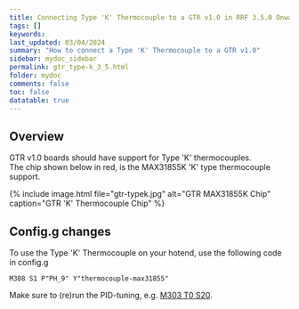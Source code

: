 ```yaml
---
title: Connecting Type 'K' Thermocouple to a GTR v1.0 in RRF 3.5.0 Onwards
tags: []
keywords: 
last_updated: 03/04/2024
summary: "How to connect a Type 'K' Thermocouple to a GTR v1.0"
sidebar: mydoc_sidebar
permalink: gtr_type-k_3_5.html
folder: mydoc
comments: false
toc: false
datatable: true
---
```


## Overview

GTR v1.0 boards should have support for Type 'K' thermocouples.  
The chip shown below in red, is the MAX31855K 'K' type thermocouple support.  

{% include image.html file="gtr-typek.jpg" alt="GTR MAX31855K Chip" caption="GTR 'K' Thermocouple Chip" %}

## Config.g changes

To use the Type 'K' Thermocouple on your hotend, use the following code in config.g

```text
M308 S1 P"PH_9" Y"thermocouple-max31855"
```

Make sure to (re)run the PID-tuning, e.g. [M303 T0 S20](https://docs.duet3d.com/en/User_manual/Connecting_hardware/Heaters_tuning).
